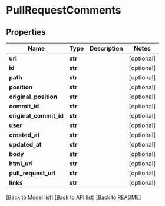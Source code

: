 # PullRequestComments

## Properties
Name | Type | Description | Notes
------------ | ------------- | ------------- | -------------
**url** | **str** |  | [optional] 
**id** | **str** |  | [optional] 
**path** | **str** |  | [optional] 
**position** | **str** |  | [optional] 
**original_position** | **str** |  | [optional] 
**commit_id** | **str** |  | [optional] 
**original_commit_id** | **str** |  | [optional] 
**user** | **str** |  | [optional] 
**created_at** | **str** |  | [optional] 
**updated_at** | **str** |  | [optional] 
**body** | **str** |  | [optional] 
**html_url** | **str** |  | [optional] 
**pull_request_url** | **str** |  | [optional] 
**links** | **str** |  | [optional] 

[[Back to Model list]](../README.md#documentation-for-models) [[Back to API list]](../README.md#documentation-for-api-endpoints) [[Back to README]](../README.md)

